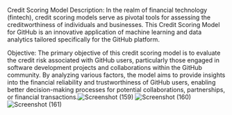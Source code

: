 Credit Scoring Model Description:
In the realm of financial technology (fintech), credit scoring models serve as pivotal tools for assessing the creditworthiness of individuals and businesses. This Credit Scoring Model for GitHub is an innovative application of machine learning and data analytics tailored specifically for the GitHub platform.

Objective: The primary objective of this credit scoring model is to evaluate the credit risk associated with GitHub users, particularly those engaged in software development projects and collaborations within the GitHub community. By analyzing various factors, the model aims to provide insights into the financial reliability and trustworthiness of GitHub users, enabling better decision-making processes for potential collaborations, partnerships, or financial transactions.![Screenshot (159)](https://github.com/Santhote/CodeAlpha_CreditScoring_Model/assets/157043917/8bfa2c41-2d3a-40c4-a59e-cc39cc887ce8)
![Screenshot (160)](https://github.com/Santhote/CodeAlpha_CreditScoring_Model/assets/157043917/8561ea6f-e64b-4ed1-8de3-30ad1fd7bcc6)
![Screenshot (161)](https://github.com/Santhote/CodeAlpha_CreditScoring_Model/assets/157043917/4f965da5-03ba-48a7-8f87-c66cd86843e7)
